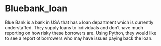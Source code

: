 # Bluebank_loan
 Blue Bank is a bank in USA that has a loan  department which is currently understaffed. They  supply loans to individuals and don’t have much  reporting on how risky these borrowers are.  Using Python, they would like to see a report of borrowers who may have issues paying back the loan. 
